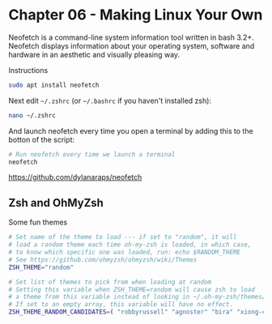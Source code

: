 # Chapter 06 - Making Linux Your Own

<!-- These are some ideas -->

Neofetch is a command-line system information tool written in bash 3.2+. Neofetch displays information about your operating system, software and hardware in an aesthetic and visually pleasing way.

Instructions

```bash
sudo apt install neofetch
```

Next edit `~/.zshrc` (or `~/.bashrc` if you haven't installed zsh):

```bash
nano ~/.zshrc
```

And launch neofetch every time you open a terminal by adding this to the botton of the script:

```bash
# Run neofetch every time we launch a terminal
neofetch
```

https://github.com/dylanaraps/neofetch


## Zsh and OhMyZsh

Some fun themes

```bash
# Set name of the theme to load --- if set to "random", it will
# load a random theme each time oh-my-zsh is loaded, in which case,
# to know which specific one was loaded, run: echo $RANDOM_THEME
# See https://github.com/ohmyzsh/ohmyzsh/wiki/Themes
ZSH_THEME="random"

# Set list of themes to pick from when loading at random
# Setting this variable when ZSH_THEME=random will cause zsh to load
# a theme from this variable instead of looking in ~/.oh-my-zsh/themes/
# If set to an empty array, this variable will have no effect.
ZSH_THEME_RANDOM_CANDIDATES=( "robbyrussell" "agnoster" "bira" "xiong-chiamiov-plus")
```
